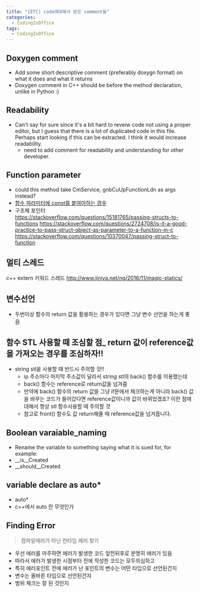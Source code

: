 ```yaml
---
title: "[ETC] code에대해서 받은 comment들"
categories:
  - CodingInOffice
tags:
  - CodingInOffice
---
```

<!--코딩잘하고싶다-->

## Doxygen comment 
- Add some short descriptive comment (preferably doxygn format) on what it does and what it returns  
- Doxygen comment in C++ should be before the method declaration, unlike in Python :)  

## Readability
- Can't say for sure since it's a bit hard to reveiw code not using a proper editor, but I guess that there is a lot of duplicated code in this file.  
Perhaps start looking if this can be extracted. I think it would increase readability.  
	- need to add comment for readability and understanding for other developer.  

## Function parameter
- could this method take CmService, gnbCuUpFunctionLdn as args instead?  
- [함수 파라미터에 const를 붙여야하는 경우](https://hashcode.co.kr/questions/406/%ED%95%A8%EC%88%98-%ED%8C%8C%EB%9D%BC%EB%AF%B8%ED%84%B0%EC%9D%98-const%EB%8A%94-%EC%96%B4%EB%94%94%EA%B9%8C%EC%A7%80-%EB%B6%99%EC%97%AC%EC%A4%98%EC%95%BC-%ED%95%A0%EA%B9%8C%EC%9A%94)  
- 구조체 포인터  
https://stackoverflow.com/questions/15181765/passing-structs-to-functions 
https://stackoverflow.com/questions/2724708/is-it-a-good-practice-to-pass-struct-object-as-parameter-to-a-function-in-c 
https://stackoverflow.com/questions/10370047/passing-struct-to-function 

## 멀티 스레드
c++ extern 키워드 스레드
http://www.jiniya.net/ng/2016/11/magic-statics/
 
## 변수선언
- 두번이상 함수의 return 값을 활용하는 경우가 있다면 그냥 변수 선언을 하는게 좋음  

## 함수 STL 사용할 때 조심할 점_ return 값이 reference값을 가져오는 경우를 조심하자!!
- string stl을 사용할 때 반드시 주의할 것!!
	- ip 주소마다  마지막 주소값이 달라서 string stl의 back() 함수를 이용했는데  
	- back() 함수는 reference로 return값을 넘겨줌  
	- 만약에 back() 함수의 return 값을 그냥 if문에서 체크하는게 아니라 back() 값을 바꾸는 코드가 들어갔다면 reference값이니까 값이 바뀌었겠죠? 이런 점에대해서 항상 stl 함수사용할 때 주의할 것  
	- 참고로 front() 함수도 값 return해줄 때 reference값을 넘겨줍니다.  


## Boolean varaiable_naming
- Rename the variable to something saying what it is sued for, for example:
- __is__Created
- __should__Created 

## variable declare as auto*
- auto*  
- c++에서 auto 란 무엇인가  


## Finding Error
> 컴파일에러가 아닌 런타임 에러 찾기  


- 우선 에러를 마주하면 에러가 발생한 코드 앞전뒤후로 분명히 에러가 있음  
- 따라서 에러가 발생한 시점부터 전에 작성한 코드는 모두의심하고  
- 특히 에러포인트 전에 에러가 난 포인트의 변수는 어떤 타입으로 선언된건지  
- 변수는 올바른 타입으로 선언된건지  
- 범위 체크는 잘 된 것인지
<!-- 에러가 함수 내의 transaction을 apply하는 부분에 서 에러남
그러면 apply가 안되니까 modifyTransaction, deleteTransaction이 하나에 있었는데  이걸 쪼개볼까..? 에대해체크했고
쪼개고나서도 에러가 났는데 그러면 modify에서 에러가났는데 그러면 modify하는 부분에서 내가 변수선언을 잘못했나보다
modify쪽에서 변수선언 잘못했었음-->
